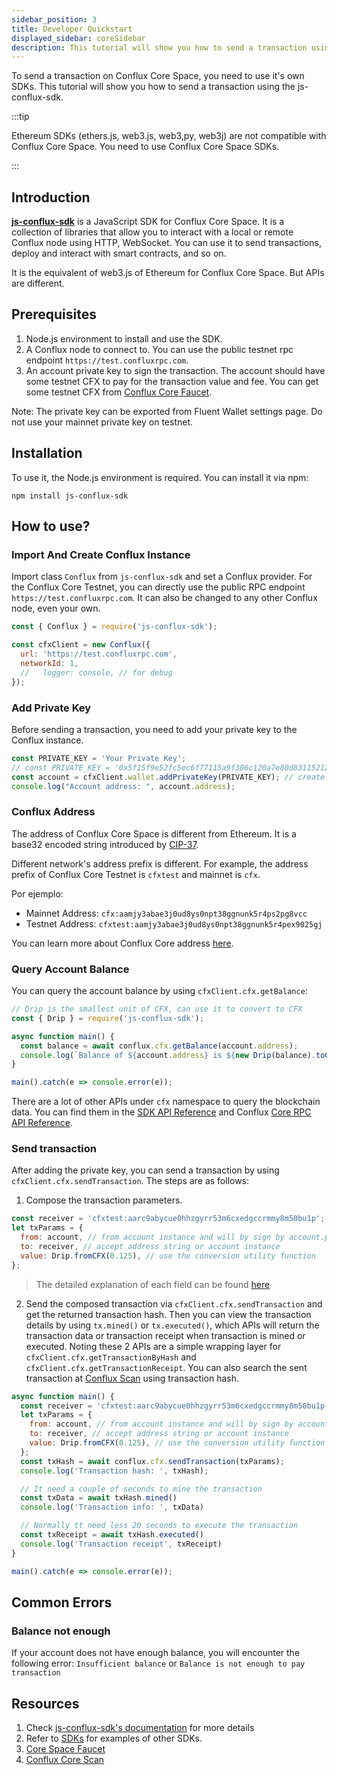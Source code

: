 ```yaml
---
sidebar_position: 3
title: Developer Quickstart
displayed_sidebar: coreSidebar
description: This tutorial will show you how to send a transaction using the js-conflux-sdk.
---
```


To send a transaction on Conflux Core Space, you need to use it's own SDKs. This tutorial will show you how to send a transaction using the js-conflux-sdk.

:::tip

Ethereum SDKs (ethers.js, web3.js, web3,py, web3j) are not compatible with Conflux Core Space. You need to use Conflux Core Space SDKs.

:::

## Introduction

[**js-conflux-sdk**](https://github.com/conflux-chain/js-conflux-sdk) is a JavaScript SDK for Conflux Core Space. It is a collection of libraries that allow you to interact with a local or remote Conflux node using HTTP, WebSocket. You can use it to send transactions, deploy and interact with smart contracts, and so on.

It is the equivalent of web3.js of Ethereum for Conflux Core Space. But APIs are different.

## Prerequisites

1. Node.js environment to install and use the SDK.
2. A Conflux node to connect to. You can use the public testnet rpc endpoint `https://test.confluxrpc.com`.
3. An account private key to sign the transaction. The account should have some testnet CFX to pay for the transaction value and fee. You can get some testnet CFX from [Conflux Core Faucet](https://faucet.confluxnetwork.org/).

Note: The private key can be exported from Fluent Wallet settings page. Do not use your mainnet private key on testnet.

## Installation

To use it, the Node.js environment is required. You can install it via npm:

```shell
npm install js-conflux-sdk 
```

## How to use?

### Import And Create Conflux Instance

Import class `Conflux` from `js-conflux-sdk` and set a Conflux provider. For the Conflux Core Testnet, you can directly use the public RPC endpoint `https://test.confluxrpc.com`. It can also be changed to any other Conflux node, even your own.

```javascript
const { Conflux } = require('js-conflux-sdk');

const cfxClient = new Conflux({
  url: 'https://test.confluxrpc.com',
  networkId: 1,
  //   logger: console, // for debug
});
```

### Add Private Key

Before sending a transaction, you need to add your private key to the Conflux instance.

```javascript
const PRIVATE_KEY = 'Your Private Key';
// const PRIVATE_KEY = '0x5f15f9e52fc5ec6f77115a9f306c120a7e80d83115212d33a843bb6b7989c261';
const account = cfxClient.wallet.addPrivateKey(PRIVATE_KEY); // create account instance
console.log("Account address: ", account.address);
```

### Conflux Address

The address of Conflux Core Space is different from Ethereum. It is a base32 encoded string introduced by [CIP-37](https://github.com/Conflux-Chain/CIPs/blob/master/CIPs/cip-37.md).

Different network's address prefix is different. For example, the address prefix of Conflux Core Testnet is `cfxtest` and mainnet is `cfx`.

Por ejemplo:

- Mainnet Address: `cfx:aamjy3abae3j0ud8ys0npt38ggnunk5r4ps2pg8vcc`
- Testnet Address: `cfxtest:aamjy3abae3j0ud8ys0npt38ggnunk5r4pex9025gj`

You can learn more about Conflux Core address [here](./core-space-basics/addresses.md).

### Query Account Balance

You can query the account balance by using `cfxClient.cfx.getBalance`:

```javascript
// Drip is the smallest unit of CFX, can use it to convert to CFX
const { Drip } = require('js-conflux-sdk');

async function main() {
  const balance = await conflux.cfx.getBalance(account.address);
  console.log(`Balance of ${account.address} is ${new Drip(balance).toCFX()} CFX`);
}

main().catch(e => console.error(e));
```

There are a lot of other APIs under `cfx` namespace to query the blockchain data. You can find them in the [SDK API Reference](https://github.com/Conflux-Chain/js-conflux-sdk/blob/v2/docs/api/Conflux.md#conflux) and Conflux [Core RPC API Reference](./build/json-rpc/).

### Send transaction

After adding the private key, you can send a transaction by using `cfxClient.cfx.sendTransaction`. The steps are as follows:

1. Compose the transaction parameters.

```javascript
const receiver = 'cfxtest:aarc9abycue0hhzgyrr53m6cxedgccrmmy8m50bu1p';
let txParams = {
  from: account, // from account instance and will by sign by account.privateKey
  to: receiver, // accept address string or account instance
  value: Drip.fromCFX(0.125), // use the conversion utility function
};
```

> The detailed explanation of each field can be found [here](./core-space-basics/core-transactions.md)

2. Send the composed transaction via `cfxClient.cfx.sendTransaction` and get the returned transaction hash. Then you can view the transaction details by using `tx.mined()` or `tx.executed()`, which APIs will return the transaction data or transaction receipt when transaction is mined or executed. Noting these 2 APIs are a simple wrapping layer for `cfxClient.cfx.getTransactionByHash` and `cfxClient.cfx.getTransactionReceipt`. You can also search the sent transaction at [Conflux Scan](https://confluxscan.io/) using transaction hash.

```javascript
async function main() {
  const receiver = 'cfxtest:aarc9abycue0hhzgyrr53m6cxedgccrmmy8m50bu1p';
  let txParams = {
    from: account, // from account instance and will by sign by account.privateKey
    to: receiver, // accept address string or account instance
    value: Drip.fromCFX(0.125), // use the conversion utility function
  };
  const txHash = await conflux.cfx.sendTransaction(txParams);
  console.log('Transaction hash: ', txHash);

  // It need a couple of seconds to mine the transaction
  const txData = await txHash.mined()
  console.log('Transaction info: ', txData)

  // Normally tt need less 20 seconds to execute the transaction
  const txReceipt = await txHash.executed()
  console.log('Transaction receipt', txReceipt)
}

main().catch(e => console.error(e));
```

## Common Errors

### Balance not enough

If your account does not have enough balance, you will encounter the following error: `Insufficient balance` or `Balance is not enough to pay transaction`

## Resources

1. Check [js-conflux-sdk's documentation](https://docs.confluxnetwork.org/js-conflux-sdk/) for more details
2. Refer to [SDKs](./build/sdks-and-tools/sdks.md) for examples of other SDKs.
3. [Core Space Faucet](https://faucet.confluxnetwork.org/)
4. [Conflux Core Scan](https://confluxscan.io/)
